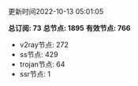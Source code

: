 更新时间2022-10-13 05:01:05

**总订阅: 73**
**总节点: 1895**
**有效节点: 766**
- v2ray节点: 272
- ss节点: 429
- trojan节点: 64
- ssr节点: 1
